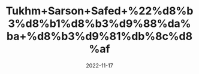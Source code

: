 ---
title: 'Tukhm+Sarson+Safed+%22%d8%b3%d8%b1%d8%b3%d9%88%da%ba+%d8%b3%d9%81%db%8c%d8%af'
date: '2022-11-17' 
metatag: '' 
inventory: '0' 
draft: false 
# meta description 
shortDescripton: 'Yellow+Mustard+Seeds%22+Benefits+of+mustard+seeds%2c+from+treating+migraine%2c+easing+respiratory+congestion%2c+hydrating+the+skin%2c+to+slowing+down+aging+signs.'
description: 'Seed+%d8%aa%d8%ae%d9%85++%d8%a8%db%8c%d8%ac'
longdescription: ''
tags: ''
brand: ''
subCategory: ''
sellCount: '0'
featured: True
# product Price
price: '150.0'
# Product Short Description
shortDescription: 'Yellow+Mustard+Seeds%22+Benefits+of+mustard+seeds%2c+from+treating+migraine%2c+easing+respiratory+congestion%2c+hydrating+the+skin%2c+to+slowing+down+aging+signs.'
productID: '6B097591-952C-ED11-9968-005056B3A416'
type: 'products'
category: 'Seed+%d8%aa%d8%ae%d9%85++%d8%a8%db%8c%d8%ac' 
thumnailproduct: 'https://eraconnect.blob.core.windows.net/product-images/aminsaddiquidawakhana/6B097591-952C-ED11-9968-005056B3A416.webp' 
images:
  - image: 'https://eraconnect.blob.core.windows.net/product-images/aminsaddiquidawakhana/6B097591-952C-ED11-9968-005056B3A416.webp'  
Variants:
---